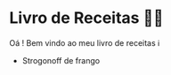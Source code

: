 # Livro de Receitas :man_cook:	



Oá ! Bem vindo ao meu  livro de receitas :information_source:

- Strogonoff de frango

